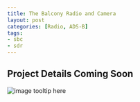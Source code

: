 ```yaml
---
title: The Balcony Radio and Camera
layout: post
categories: [Radio, ADS-B]
tags:
- sbc
- sdr
---
```


## Project Details Coming Soon

![image tooltip here]({{page.url}}/enclosure.jpg)




